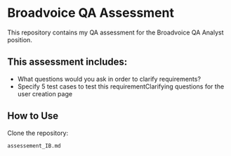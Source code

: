 # Broadvoice QA Assessment  

This repository contains my QA assessment for the Broadvoice QA Analyst position.  

## This assessment includes:  
- What questions would you ask in order to clarify requirements?
- Specify 5 test cases to test this requirementClarifying questions for the user creation page

## How to Use  
Clone the repository:  
   ```bash
   assessement_IB.md
